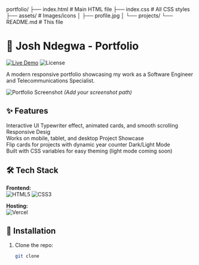 portfolio/
├── index.html          # Main HTML file
├── index.css           # All CSS styles
├── assets/             # Images/icons
│   ├── profile.jpg
│   └── projects/
└── README.md           # This file
# 🌟 Josh Ndegwa - Portfolio

[![Live Demo](https://img.shields.io/badge/Demo-Live-green?style=for-the-badge)](https://your-portfolio-link.vercel.app)
![License](https://img.shields.io/badge/License-MIT-blue?style=for-the-badge)

A modern responsive portfolio showcasing my work as a Software Engineer and Telecommunications Specialist.

![Portfolio Screenshot](./screenshots/preview.png) *(Add your screenshot path)*

## ✨ Features

Interactive UI
  Typewriter effect, animated cards, and smooth scrolling
Responsive Desig  
  Works on mobile, tablet, and desktop
Project Showcase  
  Flip cards for projects with dynamic year counter
Dark/Light Mode  
  Built with CSS variables for easy theming (light mode coming soon)


## 🛠 Tech Stack

**Frontend:**  
![HTML5](https://img.shields.io/badge/HTML5-E34F26?style=flat&logo=html5&logoColor=white)
![CSS3](https://img.shields.io/badge/CSS3-1572B6?style=flat&logo=css3&logoColor=white)

**Hosting:**  
![Vercel](https://img.shields.io/badge/Vercel-000000?style=flat&logo=vercel&logoColor=white)

## 🚀 Installation

1. Clone the repo:
   ```bash
   git clone 

